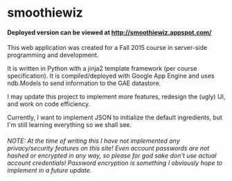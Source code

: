 # smoothiewiz
#### Deployed version can be viewed at http://smoothiewiz.appspot.com/

This web application was created for a Fall 2015 course in server-side programming and development.

It is written in Python with a jinja2 template framework (per course specification). It is compiled/deployed with Google App Engine and uses ndb.Models to send information to the GAE datastore.

I may update this project to implement more features, redesign the (ugly) UI, and work on code efficiency.

Currently, I want to implement JSON to initialize the default ingredients, but I'm still learning everything so we shall see.

###### NOTE: At the time of writing this I have not implemented any privacy/security features on this site! Even account passwords are not hashed or encrypted in any way, so please for god sake don't use actual account credentials! Password encryption is something I obviously hope to implement in a future update.
